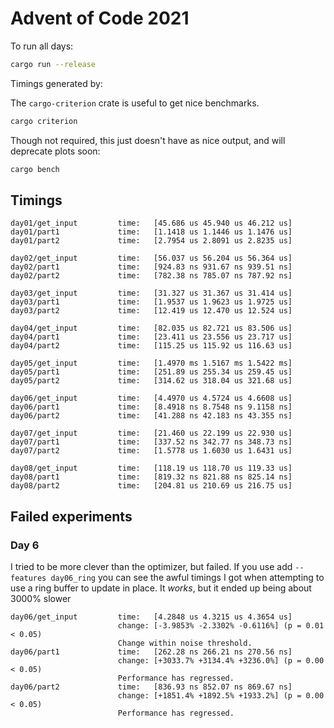 # Advent of Code 2021

To run all days:

```sh
cargo run --release
```

Timings generated by:

The `cargo-criterion` crate is useful to get nice benchmarks.

```sh
cargo criterion
```

Though not required, this just doesn't have as nice output, and will deprecate plots soon:

```sh
cargo bench
```

## Timings

```
day01/get_input         time:   [45.686 us 45.940 us 46.212 us]
day01/part1             time:   [1.1418 us 1.1446 us 1.1476 us]
day01/part2             time:   [2.7954 us 2.8091 us 2.8235 us]

day02/get_input         time:   [56.037 us 56.204 us 56.364 us]
day02/part1             time:   [924.83 ns 931.67 ns 939.51 ns]
day02/part2             time:   [782.38 ns 785.07 ns 787.92 ns]

day03/get_input         time:   [31.327 us 31.367 us 31.414 us]
day03/part1             time:   [1.9537 us 1.9623 us 1.9725 us]
day03/part2             time:   [12.419 us 12.470 us 12.524 us]

day04/get_input         time:   [82.035 us 82.721 us 83.506 us]
day04/part1             time:   [23.411 us 23.556 us 23.717 us]
day04/part2             time:   [115.25 us 115.92 us 116.63 us]

day05/get_input         time:   [1.4970 ms 1.5167 ms 1.5422 ms]
day05/part1             time:   [251.89 us 255.34 us 259.45 us]
day05/part2             time:   [314.62 us 318.04 us 321.68 us]

day06/get_input         time:   [4.4970 us 4.5724 us 4.6608 us]
day06/part1             time:   [8.4918 ns 8.7548 ns 9.1158 ns]
day06/part2             time:   [41.288 ns 42.183 ns 43.355 ns]

day07/get_input         time:   [21.460 us 22.199 us 22.930 us]
day07/part1             time:   [337.52 ns 342.77 ns 348.73 ns]
day07/part2             time:   [1.5778 us 1.6030 us 1.6431 us]

day08/get_input         time:   [118.19 us 118.70 us 119.33 us]
day08/part1             time:   [819.32 ns 821.88 ns 825.14 ns]
day08/part2             time:   [204.81 us 210.69 us 216.75 us]
```

## Failed experiments

### Day 6

I tried to be more clever than the optimizer, but failed. If you use add
`--features day06_ring` you can see the awful timings I got when attempting to
use a ring buffer to update in place. It _works_, but it ended up being about 3000% slower

```
day06/get_input         time:   [4.2848 us 4.3215 us 4.3654 us]
                        change: [-3.9853% -2.3302% -0.6116%] (p = 0.01 < 0.05)
                        Change within noise threshold.
day06/part1             time:   [262.28 ns 266.21 ns 270.56 ns]
                        change: [+3033.7% +3134.4% +3236.0%] (p = 0.00 < 0.05)
                        Performance has regressed.
day06/part2             time:   [836.93 ns 852.07 ns 869.67 ns]
                        change: [+1851.4% +1892.5% +1933.2%] (p = 0.00 < 0.05)
                        Performance has regressed.

```

